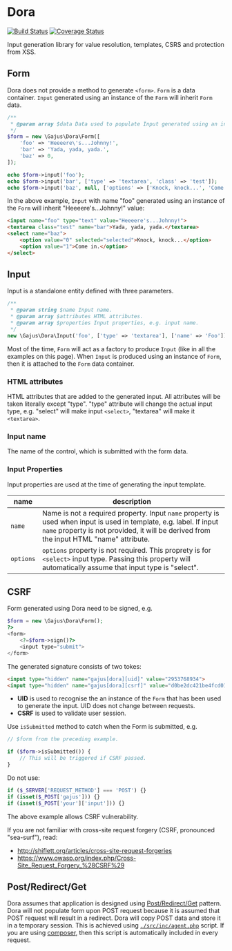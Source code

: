 # Dora

[![Build Status](https://travis-ci.org/gajus/dora.png?branch=master)](https://travis-ci.org/gajus/dora)
[![Coverage Status](https://coveralls.io/repos/gajus/dora/badge.png)](https://coveralls.io/r/gajus/dora)

Input generation library for value resolution, templates, CSRS and protection from XSS.

## Form

Dora does not provide a method to generate `<form>`. `Form` is a data container. `Input` generated using an instance of the `Form` will inherit `Form` data.

```php
/**
 * @param array $data Data used to populate Input generated using an instance of this Form.
 */
$form = new \Gajus\Dora\Form([
    'foo' => 'Heeeere\'s...Johnny!',
    'bar' => 'Yada, yada, yada.',
    'baz' => 0,
]);

echo $form->input('foo');
echo $form->input('bar', ['type' => 'textarea', 'class' => 'test']);
echo $form->input('baz', null, ['options' => ['Knock, knock...', 'Come in.']]);
```

In the above example, `Input` with name "foo" generated using an instance of the `Form` will inherit "Heeeere's...Johnny!" value:

```html
<input name="foo" type="text" value="Heeeere's...Johnny!">
<textarea class="test" name="bar">Yada, yada, yada.</textarea>
<select name="baz">
    <option value="0" selected="selected">Knock, knock...</option>
    <option value="1">Come in.</option>
</select>
```

## Input

Input is a standalone entity defined with three parameters.

```php
/**
 * @param string $name Input name.
 * @param array $attributes HTML attributes.
 * @param array $properties Input properties, e.g. input name.
 */
new \Gajus\Dora\Input('foo', ['type' => 'textarea'], ['name' => 'Foo']);
```

Most of the time, `Form` will act as a factory to produce `Input` (like in all the examples on this page). When `Input` is produced using an instance of `Form`, then it is attached to the `Form` data container.

### HTML attributes

HTML attributes that are added to the generated input. All attributes will be taken literally except "type". "type" attribute will change the actual input type, e.g. "select" will make input `<select>`, "textarea" will make it `<textarea>`.

### Input name

The name of the control, which is submitted with the form data.

### Input Properties

Input properties are used at the time of generating the input template.

|name|description|
|---|---|
|`name`|Name is not a required property. Input `name` property is used when input is used in template, e.g. label. If input `name` property is not provided, it will be derived from the input HTML "name" attribute.|
|`options`|`options` property is not required. This proprety is for `<select>` input type. Passing this property will automatically assume that input type is "select".|

## CSRF

Form generated using Dora need to be signed, e.g.

```php
$form = new \Gajus\Dora\Form();
?>
<form>
    <?=$form->sign()?>
    <input type="submit">
</form>
```

The generated signature consists of two tokes:

```html
<input type="hidden" name="gajus[dora][uid]" value="2953768934">
<input type="hidden" name="gajus[dora][csrf]" value="d0be2dc421be4fcd0172e5afceea3970e2f3d940">
```

* **UID** is used to recognise the an instance of the `Form` that has been used to generate the input. UID does not change between requests.
* **CSRF** is used to validate user session.

Use `isSubmitted` method to catch when the Form is submitted, e.g.

```php
// $form from the preceding example.

if ($form->isSubmitted()) {
    // This will be triggered if CSRF passed.
}
```

Do not use:

```php
if ($_SERVER['REQUEST_METHOD'] === 'POST') {}
if (isset($_POST['gajus'])) {}
if (isset($_POST['your']['input'])) {}
```

The above example allows CSRF vulnerability.

If you are not familiar with cross-site request forgery (CSRF, pronounced "sea-surf"), read:

* http://shiflett.org/articles/cross-site-request-forgeries
* https://www.owasp.org/index.php/Cross-Site_Request_Forgery_%28CSRF%29

## Post/Redirect/Get

Dora assumes that application is designed using [Post/Redirect/Get](http://en.wikipedia.org/wiki/Post/Redirect/Get) pattern. Dora will not populate form upon POST request because it is assumed that POST request will result in a redirect. Dora will copy POST data and store it in a temporary session. This is achieved using [`./src/inc/agent.php`](src/inc/agent.php) script. If you are using [composer](https://getcomposer.org/), then this script is automatically included in every request.